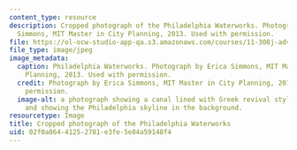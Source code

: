 ```yaml
---
content_type: resource
description: Cropped photograph of the Philadelphia Waterworks. Photograph by Erica
  Simmons, MIT Master in City Planning, 2013. Used with permission.
file: https://ol-ocw-studio-app-qa.s3.amazonaws.com/courses/11-308j-advanced-seminar-urban-nature-and-city-design-fall-2012/02f0a86441252781e3fe5e84a59148f4_11-308jf12-th.jpg
file_type: image/jpeg
image_metadata:
  caption: Philadelphia Waterworks. Photograph by Erica Simmons, MIT Master in City
    Planning, 2013. Used with permission.
  credit: Photograph by Erica Simmons, MIT Master in City Planning, 2013. Used with
    permission.
  image-alt: a photograph showing a canal lined with Greek revival style buildings,
    and showing the Philadelphia skyline in the background.
resourcetype: Image
title: Cropped photograph of the Philadelphia Waterworks
uid: 02f0a864-4125-2781-e3fe-5e84a59148f4
---
```

